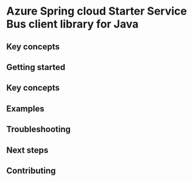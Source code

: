# Azure Spring cloud Starter Service Bus client library for Java

## Key concepts
## Getting started
## Key concepts
## Examples
## Troubleshooting
## Next steps
## Contributing
